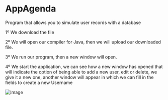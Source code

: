 # AppAgenda
Program that allows you to simulate user records with a database

1º We download the file

2º We will open our compiler for Java, then we will upload our downloaded file.

3º We run our program, then a new window will open.

4º We start the application, we can see how a new window has opened that will indicate the option of being able to add a new user, edit or delete, we give it a new one, another window will appear in which we can fill in the fields to create a new Username

![image](https://user-images.githubusercontent.com/102023611/201743545-d05cd1dd-a3a3-43e3-b9dc-fa59cbb9f2be.png)
